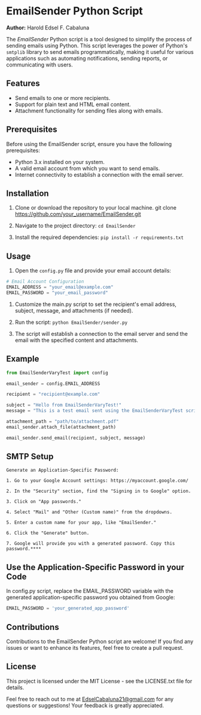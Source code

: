 # EmailSender Python Script

**Author:** Harold Edsel F. Cabaluna

The *EmailSender* Python script is a tool designed to simplify the process of sending emails using Python. This script leverages the power of Python's `smtplib` library to send emails programmatically, making it useful for various applications such as automating notifications, sending reports, or communicating with users.

## Features

- Send emails to one or more recipients.
- Support for plain text and HTML email content.
- Attachment functionality for sending files along with emails.

## Prerequisites

Before using the EmailSender script, ensure you have the following prerequisites:

- Python 3.x installed on your system.
- A valid email account from which you want to send emails.
- Internet connectivity to establish a connection with the email server.

## Installation

1. Clone or download the repository to your local machine. git clone https://github.com/your_username/EmailSender.git

2. Navigate to the project directory:
```cd EmailSender```

3. Install the required dependencies:
```pip install -r requirements.txt```

## Usage

1. Open the `config.py` file and provide your email account details:

```python
# Email Account Configuration
EMAIL_ADDRESS = "your_email@example.com"
EMAIL_PASSWORD = "your_email_password"
```

1. Customize the main.py script to set the recipient's email address, subject, message, and attachments (if needed).

2. Run the script:
```python EmailSender/sender.py```

3. The script will establish a connection to the email server and send the email with the specified content and attachments.

## Example

```python
from EmailSenderVaryTest import config

email_sender = config.EMAIL_ADDRESS

recipient = "recipient@example.com"

subject = "Hello from EmailSenderVaryTest!"
message = "This is a test email sent using the EmailSenderVaryTest script."

attachment_path = "path/to/attachment.pdf"
email_sender.attach_file(attachment_path)

email_sender.send_email(recipient, subject, message)
```

## SMTP Setup
```
Generate an Application-Specific Password:

1. Go to your Google Account settings: https://myaccount.google.com/

2. In the "Security" section, find the "Signing in to Google" option.

3. Click on "App passwords."

4. Select "Mail" and "Other (Custom name)" from the dropdowns.

5. Enter a custom name for your app, like "EmailSender."

6. Click the "Generate" button.

7. Google will provide you with a generated password. Copy this password.****
```

## Use the Application-Specific Password in your Code
In config.py script, replace the EMAIL_PASSWORD variable
with the generated application-specific password you obtained from Google:
```python
EMAIL_PASSWORD = 'your_generated_app_password'
```

## Contributions
Contributions to the EmailSender Python script are welcome! If you find any issues or want to enhance its features, feel free to create a pull request.

## License
This project is licensed under the MIT License - see the LICENSE.txt file for details.

Feel free to reach out to me at EdselCabaluna21@gmail.com for any questions or suggestions! Your feedback is greatly appreciated.

   

